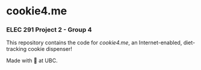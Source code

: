 # cookie4.me

### ELEC 291 Project 2 - Group 4
This repository contains the code for _cookie4.me_, an Internet-enabled, diet-tracking cookie dispenser!

Made with 🍪 at UBC.